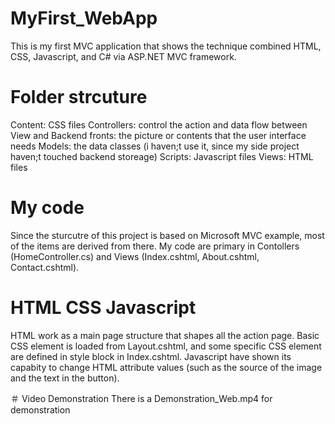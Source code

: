 # MyFirst_WebApp
This is my first MVC application that shows the technique combined HTML, CSS, Javascript, and C# via ASP.NET MVC framework.

# Folder strcuture
Content: CSS files
Controllers: control the action and data flow between View and Backend
fronts: the picture or contents that the user interface needs
Models: the data classes (i haven;t use it, since my side project haven;t touched backend storeage)
Scripts: Javascript files
Views: HTML files

# My code
Since the sturcutre of this project is based on Microsoft MVC example, most of the items are derived from there.
My code are primary in Contollers (HomeController.cs) and Views (Index.cshtml, About.cshtml, Contact.cshtml). 

# HTML CSS Javascript 
HTML work as a main page structure that shapes all the action page.
Basic CSS element is loaded from Layout.cshtml, and some specific CSS element are defined in style block in Index.cshtml.
Javascript have shown its capabity to change HTML attribute values (such as the source of the image and the text in the button).

＃ Video Demonstration
There is a Demonstration_Web.mp4 for demonstration
